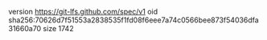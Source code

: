 version https://git-lfs.github.com/spec/v1
oid sha256:70626d7f51553a2838535f1fd08f6eee7a74c0566bee873f54036dfa31660a70
size 1742
